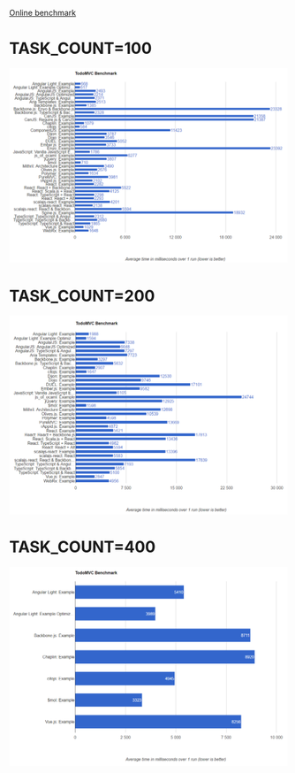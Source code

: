 [Online benchmark](http://nin-jin.github.io/todomvc/benchmark/)

# TASK_COUNT=100

![Results](results.count=100.png)

# TASK_COUNT=200

![Results](results.count=200.png)

# TASK_COUNT=400

![Results](results.count=400.png)
